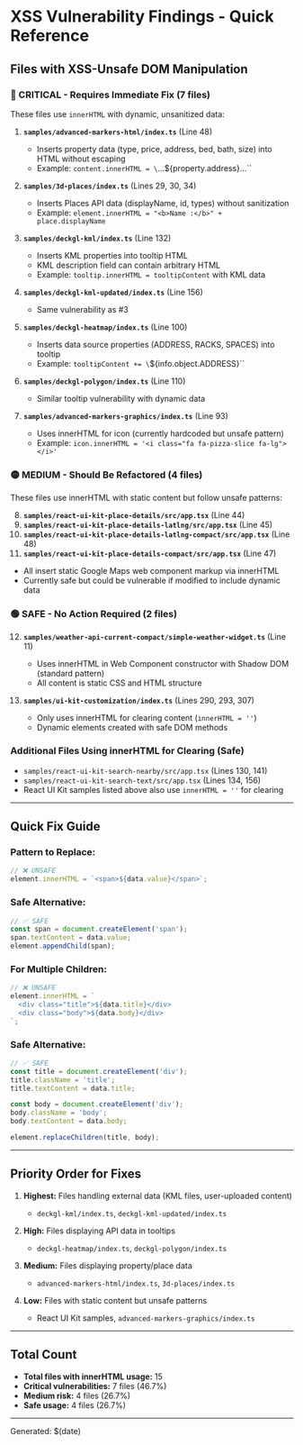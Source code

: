 # XSS Vulnerability Findings - Quick Reference

## Files with XSS-Unsafe DOM Manipulation

### 🔴 CRITICAL - Requires Immediate Fix (7 files)

These files use `innerHTML` with dynamic, unsanitized data:

1. **`samples/advanced-markers-html/index.ts`** (Line 48)
   - Inserts property data (type, price, address, bed, bath, size) into HTML without escaping
   - Example: `content.innerHTML = \`...\${property.address}...\``

2. **`samples/3d-places/index.ts`** (Lines 29, 30, 34)
   - Inserts Places API data (displayName, id, types) without sanitization
   - Example: `element.innerHTML = "<b>Name :</b>" + place.displayName`

3. **`samples/deckgl-kml/index.ts`** (Line 132)
   - Inserts KML properties into tooltip HTML
   - KML description field can contain arbitrary HTML
   - Example: `tooltip.innerHTML = tooltipContent` with KML data

4. **`samples/deckgl-kml-updated/index.ts`** (Line 156)
   - Same vulnerability as #3

5. **`samples/deckgl-heatmap/index.ts`** (Line 100)
   - Inserts data source properties (ADDRESS, RACKS, SPACES) into tooltip
   - Example: `tooltipContent += \`\${info.object.ADDRESS}\``

6. **`samples/deckgl-polygon/index.ts`** (Line 110)
   - Similar tooltip vulnerability with dynamic data

7. **`samples/advanced-markers-graphics/index.ts`** (Line 93)
   - Uses innerHTML for icon (currently hardcoded but unsafe pattern)
   - Example: `icon.innerHTML = '<i class="fa fa-pizza-slice fa-lg"></i>'`

### 🟡 MEDIUM - Should Be Refactored (4 files)

These files use innerHTML with static content but follow unsafe patterns:

8. **`samples/react-ui-kit-place-details/src/app.tsx`** (Line 44)
9. **`samples/react-ui-kit-place-details-latlng/src/app.tsx`** (Line 45)
10. **`samples/react-ui-kit-place-details-latlng-compact/src/app.tsx`** (Line 48)
11. **`samples/react-ui-kit-place-details-compact/src/app.tsx`** (Line 47)
   - All insert static Google Maps web component markup via innerHTML
   - Currently safe but could be vulnerable if modified to include dynamic data

### 🟢 SAFE - No Action Required (2 files)

12. **`samples/weather-api-current-compact/simple-weather-widget.ts`** (Line 11)
    - Uses innerHTML in Web Component constructor with Shadow DOM (standard pattern)
    - All content is static CSS and HTML structure

13. **`samples/ui-kit-customization/index.ts`** (Lines 290, 293, 307)
    - Only uses innerHTML for clearing content (`innerHTML = ''`)
    - Dynamic elements created with safe DOM methods

### Additional Files Using innerHTML for Clearing (Safe)
- `samples/react-ui-kit-search-nearby/src/app.tsx` (Lines 130, 141)
- `samples/react-ui-kit-search-text/src/app.tsx` (Lines 134, 156)
- React UI Kit samples listed above also use `innerHTML = ''` for clearing

---

## Quick Fix Guide

### Pattern to Replace:
```typescript
// ❌ UNSAFE
element.innerHTML = `<span>${data.value}</span>`;
```

### Safe Alternative:
```typescript
// ✅ SAFE
const span = document.createElement('span');
span.textContent = data.value;
element.appendChild(span);
```

### For Multiple Children:
```typescript
// ❌ UNSAFE
element.innerHTML = `
  <div class="title">${data.title}</div>
  <div class="body">${data.body}</div>
`;
```

### Safe Alternative:
```typescript
// ✅ SAFE
const title = document.createElement('div');
title.className = 'title';
title.textContent = data.title;

const body = document.createElement('div');
body.className = 'body';
body.textContent = data.body;

element.replaceChildren(title, body);
```

---

## Priority Order for Fixes

1. **Highest:** Files handling external data (KML files, user-uploaded content)
   - `deckgl-kml/index.ts`, `deckgl-kml-updated/index.ts`

2. **High:** Files displaying API data in tooltips
   - `deckgl-heatmap/index.ts`, `deckgl-polygon/index.ts`

3. **Medium:** Files displaying property/place data
   - `advanced-markers-html/index.ts`, `3d-places/index.ts`

4. **Low:** Files with static content but unsafe patterns
   - React UI Kit samples, `advanced-markers-graphics/index.ts`

---

## Total Count

- **Total files with innerHTML usage:** 15
- **Critical vulnerabilities:** 7 files (46.7%)
- **Medium risk:** 4 files (26.7%)
- **Safe usage:** 4 files (26.7%)

---

Generated: $(date)
